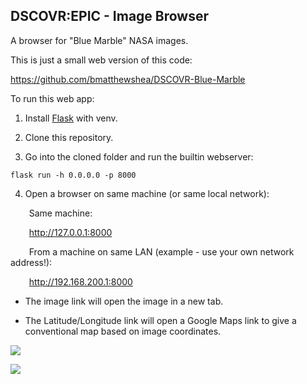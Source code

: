 ## DSCOVR:EPIC - Image Browser

A browser for "Blue Marble" NASA images.

This is just a small web version of this code:

https://github.com/bmatthewshea/DSCOVR-Blue-Marble

To run this web app:

1. Install [Flask](https://flask.palletsprojects.com/en/stable/installation/ "Flask Installation Page") with venv.

2. Clone this repository.

3. Go into the cloned folder and run the builtin webserver:

```
flask run -h 0.0.0.0 -p 8000
```

4. Open a browser on same machine (or same local network):

    &emsp;Same machine:

    &emsp;http://127.0.0.1:8000

    &emsp;From a machine on same LAN (example - use your own network address!):

    &emsp;http://192.168.200.1:8000


- The image link will open the image in a new tab.

- The Latitude/Longitude link will open a Google Maps link to give a conventional map based on image coordinates.



![](https://i.imgur.com/PK0ijDb.jpg)

![](https://i.imgur.com/bZfie8o.png)

